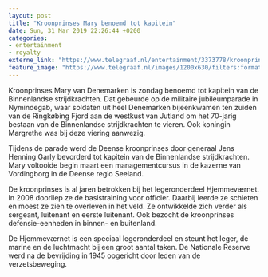 ```yaml
---
layout: post
title: "Kroonprinses Mary benoemd tot kapitein"
date: Sun, 31 Mar 2019 22:26:44 +0200
categories: 
- entertainment 
- royalty 
externe_link: "https://www.telegraaf.nl/entertainment/3373778/kroonprinses-mary-benoemd-tot-kapitein"
feature_image: "https://www.telegraaf.nl/images/1200x630/filters:format(jpeg):quality(80)/cdn-kiosk-api.telegraaf.nl/5655ccd2-53f3-11e9-bc23-0218eaf05005.jpg"
---
```


<p class="intro">Kroonprinses Mary van Denemarken is zondag benoemd tot kapitein van de Binnenlandse strijdkrachten. Dat gebeurde op de militaire jubileumparade in Nymindegab, waar soldaten uit heel Denemarken bijeenkwamen ten zuiden van de Ringkøbing Fjord aan de westkust van Jutland om het 70-jarig bestaan van de Binnenlandse strijdkrachten te vieren. Ook koningin Margrethe was bij deze viering aanwezig.</p> <p>Tijdens de parade werd de Deense kroonprinses door generaal Jens Henning Garly bevorderd tot kapitein van de Binnenlandse strijdkrachten. Mary voltooide begin maart een managementcursus in de kazerne van Vordingborg in de Deense regio Seeland.</p><p>De kroonprinses is al jaren betrokken bij het legeronderdeel Hjemmeværnet. In 2008 doorliep ze de basistraining voor officier. Daarbij leerde ze schieten en moest ze zien te overleven in het veld. Ze ontwikkelde zich verder als sergeant, luitenant en eerste luitenant. Ook bezocht de kroonprinses defensie-eenheden in binnen- en buitenland.</p><p>De Hjemmeværnet is een speciaal legeronderdeel en steunt het leger, de marine en de luchtmacht bij een groot aantal taken. De Nationale Reserve werd na de bevrijding in 1945 opgericht door leden van de verzetsbeweging.</p>
